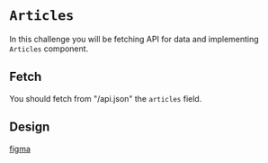 # `Articles`

In this challenge you will be fetching API for data and implementing `Articles` component.

## Fetch

You should fetch from "/api.json" the `articles` field.

## Design

[figma](https://www.figma.com/file/gwydwYcg2erwMB9c02dloQ)

